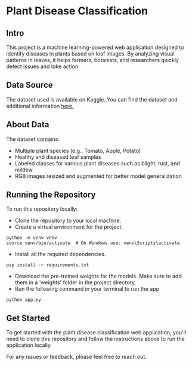 # Plant Disease Classification

## Intro
This project is a machine learning-powered web application designed to identify diseases in plants based on leaf images. By analyzing visual patterns in leaves, it helps farmers, botanists, and researchers quickly detect issues and take action.
## Data Source
The dataset used is available on Kaggle. You can find the dataset and additional information [here.]()

## About Data
The dataset contains:
+ Multiple plant species (e.g., Tomato, Apple, Potato)
+ Healthy and diseased leaf samples
+ Labeled classes for various plant diseases such as blight, rust, and mildew
+ RGB images resized and augmented for better model generalization

## Running the Repository
To run this repository locally:
+ Clone the repository to your local machine.
+ Create a virtual environment for the project.
```
python -m venv venv
source venv/bin/activate  # On Windows use: venv\Scripts\activate
```
+ Install all the required dependencies.
```
pip install -r requirements.txt
```
+ Download the pre-trained weights for the models. Make sure to add them in a 'weights' folder in the project directory.
+ Run the following command in your terminal to run the app
```
python app.py
```

## Get Started
To get started with the plant disease classification web application, you'll need to clone this repository and follow the instructions above to run the application locally.

For any issues or feedback, please feel free to reach out.
